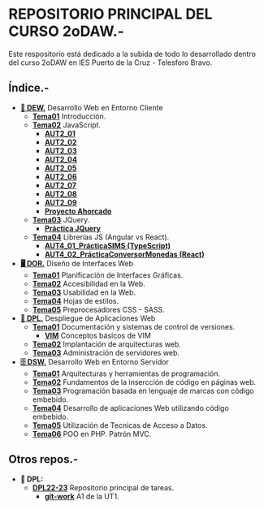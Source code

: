 # REPOSITORIO PRINCIPAL DEL CURSO 2oDAW.-

Este respositorio está dedicado a la subida de todo lo desarrollado dentro del curso 2oDAW en IES Puerto de la Cruz - Telesforo Bravo.

## Índice.-

- [**:man: DEW.**](/DEW) Desarrollo Web en Entorno Cliente
  - [**Tema01**](/DEW/TEMA01) Introducción.
  - [**Tema02**](/DEW/TEMA02) JavaScript.
    - [**AUT2_01**](/DEW/TEMA02/AUT2_01_Guillermo_Sicilia_Variables)
    - [**AUT2_02**](/DEW/TEMA02/AUT2_02_Guillermo_Sicilia)
    - [**AUT2_03**](/DEW/TEMA02/AUT2_03_Guillermo_Sicilia)
    - [**AUT2_04**](/DEW/TEMA02/AUT2_04_Guillermo_Sicilia)
    - [**AUT2_05**](/DEW/TEMA02/AUT2_05_DOM_GuillermoSicilia)
    - [**AUT2_06**](/DEW/TEMA02/AUT2_05_BOM_GuillermoSicilia)
    - [**AUT2_07**](/DEW/TEMA02/AUT2_07_Formulario)
    - [**AUT2_08**](/DEW/TEMA02/AUT2_08_Formularios_GuillermoSicilia)
    - [**AUT2_09**](/DEW/TEMA02/AUT2_09_Formulario)
    - [**Proyecto Ahorcado**](/DEW/TEMA02/ProyectoAhorcado)
  - [**Tema03**](/DEW/TEMA03) JQuery.
    - [**Práctica JQuery**](/DEW/TEMA03/PracticaJQuery/)
  - [**Tema04**](/DEW/TEMA04) Librerías JS (Angular vs React).
    - [**AUT4_01_PrácticaSIMS (TypeScript)**](/DEW/TEMA04/AUT4_01_Pr%C3%A1ctica%20SIMS%20(TypeScript)/)
    - [**AUT4_02_PrácticaConversorMonedas (React)**](/DEW/TEMA04/AUT4_02_Pr%C3%A1cticaConversorMonedas(React)/)
- [**:desktop_computer: DOR.**](/DOR) Diseño de Interfaces Web
  - [**Tema01**](/DOR/TEMA01) Planificación de Interfaces Gráficas.
  - [**Tema02**](/DOR/TEMA02) Accesibilidad en la Web.
  - [**Tema03**](/DOR/TEMA03) Usabilidad en la Web.
  - [**Tema04**](/DOR/TEMA04) Hojas de estilos.
  - [**Tema05**](/DOR/TEMA05/) Preprocesadores CSS - SASS.
- [**:rocket: DPL.**](/DPL) Despliegue de Aplicaciones Web
  - [**Tema01**](/DPL/TEMA01) Documentación y sistemas de control de versiones.
    - [**VIM**](/DPL/TEMA01/VIM) Conceptos básicos de VIM
  - [**Tema02**](/DPL/TEMA02) Implantación de arquitecturas web.
  - [**Tema03**](/DPL/TEMA02) Administración de servidores web.
- [**:file_cabinet: DSW.**](/DSW) Desarrollo Web en Entorno Servidor
  - [**Tema01**](/DSW/TEMA01) Arquitecturas y herramientas de programación.
  - [**Tema02**](/DSW/TEMA02) Fundamentos de la insercción de código en páginas web.
  - [**Tema03**](/DSW/TEMA03) Programación basada en lenguaje de marcas con código embebido.
  - [**Tema04**](/DSW/TEMA04) Desarrollo de aplicaciones Web utilizando código embebido.
  - [**Tema05**](/DSW/TEMA05) Utilización de Tecnicas de Acceso a Datos.
  - [**Tema06**](/DSW/TEMA06) POO en PHP. Patrón MVC.

## Otros repos.-
- **:rocket: DPL:**
  - [**DPL22-23**](https://github.com/GuillermoSH/dpl22-23) Repositorio principal de tareas.
    - [**git-work**](https://github.com/GuillermoSH/git-work) A1 de la UT1.
